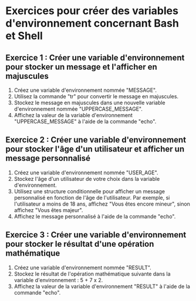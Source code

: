 # Exercices pour créer des variables d'environnement concernant Bash et Shell

## Exercice 1 : Créer une variable d'environnement pour stocker un message et l'afficher en majuscules
1. Créez une variable d'environnement nommée "MESSAGE".
2. Utilisez la commande "tr" pour convertir le message en majuscules.
3. Stockez le message en majuscules dans une nouvelle variable d'environnement nommée "UPPERCASE_MESSAGE".
4. Affichez la valeur de la variable d'environnement "UPPERCASE_MESSAGE" à l'aide de la commande "echo".

## Exercice 2 : Créer une variable d'environnement pour stocker l'âge d'un utilisateur et afficher un message personnalisé
1. Créez une variable d'environnement nommée "USER_AGE".
2. Stockez l'âge d'un utilisateur de votre choix dans la variable d'environnement.
3. Utilisez une structure conditionnelle pour afficher un message personnalisé en fonction de l'âge de l'utilisateur. Par exemple, si l'utilisateur a moins de 18 ans, affichez "Vous êtes encore mineur", sinon affichez "Vous êtes majeur".
4. Affichez le message personnalisé à l'aide de la commande "echo".

## Exercice 3 : Créer une variable d'environnement pour stocker le résultat d'une opération mathématique
1. Créez une variable d'environnement nommée "RESULT".
2. Stockez le résultat de l'opération mathématique suivante dans la variable d'environnement : 5 + 7 x 2.
3. Affichez la valeur de la variable d'environnement "RESULT" à l'aide de la commande "echo".